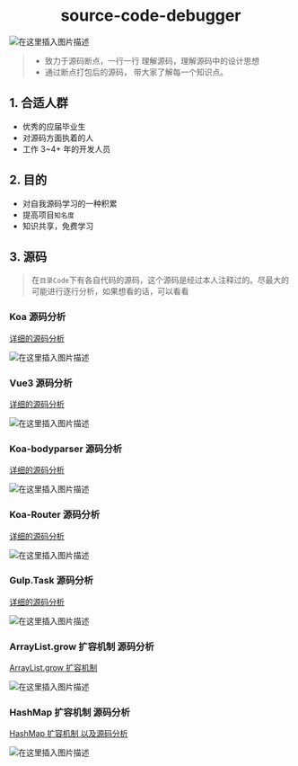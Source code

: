 <h1 align="center">source-code-debugger</h1>

![在这里插入图片描述](https://img-blog.csdnimg.cn/6459c95b94fb4ab7953ed15fc760e188.png#pic_center)

> - 致力于源码断点，一行一行 理解源码，理解源码中的设计思想
> - 通过断点打包后的源码， 带大家了解每一个知识点。

## 1. 合适人群

- 优秀的应届毕业生
- 对源码方面执着的人
- 工作 3~4+ 年的开发人员

## 2. 目的

- 对自我源码学习的一种积累
- 提高项目`知名度`
- 知识共享，免费学习

## 3. 源码

> 在`目录Code`下有各自代码的源码，这个源码是经过本人注释过的。尽最大的可能进行逐行分析，如果想看的话，可以看看

### Koa 源码分析

[详细的源码分析](./Koa/README.md)

![在这里插入图片描述](https://img-blog.csdnimg.cn/6e97524a5a0041cdbff7c40ec3e74023.png#pic_center)

### Vue3 源码分析

[详细的源码分析](./Vue3/README.md)

![在这里插入图片描述](https://img-blog.csdnimg.cn/76251d6c43294c55be8fe0a0c7a4d720.png#pic_center)

### Koa-bodyparser 源码分析

[详细的源码分析](./Koa-BodyParser/README.md)

![在这里插入图片描述](https://img-blog.csdnimg.cn/9efc60f2fe284d258c2a47c96d728906.png#pic_center)

### Koa-Router 源码分析

[详细的源码分析](./Koa-Router/README.md)

![在这里插入图片描述](https://img-blog.csdnimg.cn/7348c0c842b144ce9461d737c687f3e4.png#pic_center)

### Gulp.Task 源码分析

[详细的源码分析](./Gulp/Gulp.Task.README.md)

![在这里插入图片描述](https://img-blog.csdnimg.cn/7c8e2ff1fdeb49b1bcb1bf622befcac0.png#pic_center)

### ArrayList.grow 扩容机制 源码分析

[ArrayList.grow 扩容机制](./Java/ArrayList.learning.md)

![在这里插入图片描述](https://img-blog.csdnimg.cn/774bd84b50094d71b952c362f10a9bb1.png#pic_center)

### HashMap 扩容机制 源码分析

[HashMap 扩容机制 以及源码分析](./Java/HashMap.learning.md)

![在这里插入图片描述](https://img-blog.csdnimg.cn/d026eff5f4d647a6921c19b5fc5807b7.png#pic_center)

